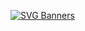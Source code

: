 [![SVG Banners](https://svg-banners.vercel.app/api?type=glitch&text1=alkalitop&width=961&height=197)](https://github.com/Akshay090/svg-banners)
